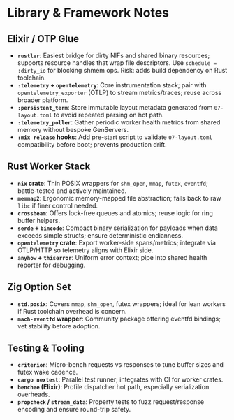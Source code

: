 # Library & Framework Notes

## Elixir / OTP Glue
- **`rustler`**: Easiest bridge for dirty NIFs and shared binary resources; supports resource handles that wrap file descriptors. Use `schedule = :dirty_io` for blocking shmem ops. Risk: adds build dependency on Rust toolchain.
- **`:telemetry` + `opentelemetry`**: Core instrumentation stack; pair with `opentelemetry_exporter` (OTLP) to stream metrics/traces; reuse across broader platform.
- **`:persistent_term`**: Store immutable layout metadata generated from `07-layout.toml` to avoid repeated parsing on hot path.
- **`:telemetry_poller`**: Gather periodic worker health metrics from shared memory without bespoke GenServers.
- **`:mix release` hooks**: Add pre-start script to validate `07-layout.toml` compatibility before boot; prevents production drift.

## Rust Worker Stack
- **`nix` crate**: Thin POSIX wrappers for `shm_open`, `mmap`, `futex`, `eventfd`; battle-tested and actively maintained.
- **`memmap2`**: Ergonomic memory-mapped file abstraction; falls back to raw `libc` if finer control needed.
- **`crossbeam`**: Offers lock-free queues and atomics; reuse logic for ring buffer helpers.
- **`serde` + `bincode`**: Compact binary serialization for payloads when data exceeds simple structs; ensure deterministic endianness.
- **`opentelemetry` crate**: Export worker-side spans/metrics; integrate via OTLP/HTTP so telemetry aligns with Elixir side.
- **`anyhow` + `thiserror`**: Uniform error context; pipe into shared health reporter for debugging.

## Zig Option Set
- **`std.posix`**: Covers `mmap`, `shm_open`, futex wrappers; ideal for lean workers if Rust toolchain overhead is concern.
- **`mach-eventfd` wrapper**: Community package offering eventfd bindings; vet stability before adoption.

## Testing & Tooling
- **`criterion`**: Micro-bench requests vs responses to tune buffer sizes and futex wake cadence.
- **`cargo nextest`**: Parallel test runner; integrates with CI for worker crates.
- **`benchee` (Elixir)**: Profile dispatcher hot path, especially serialization overheads.
- **`propcheck` / `stream_data`**: Property tests to fuzz request/response encoding and ensure round-trip safety.
